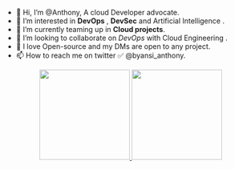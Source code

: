 - 👋 Hi, I’m @Anthony, A cloud Developer advocate.
- 👀 I’m interested in **DevOps** , **DevSec** and Artificial Intelligence .
- 🌱 I’m  currently teaming up in  **Cloud projects**.
- 💞️ I’m looking to collaborate on *DevOps* with Cloud Engineering . 
- 💞️ I love Open-source and my DMs are open to any project. 
- 📫 How to reach me on twitter ✅ @byansi_anthony. 

<p align="center">
<a href="https://github.com/Adda101">
  <img height="180em" src="https://github-readme-stats-eight-theta.vercel.app/api?username=Addax101&show_icons=true&theme=algolia&include_all_commits=true&count_private=true"/>
  <img height="180em" src="https://github-readme-stats-eight-theta.vercel.app/api/top-langs/?username=Addax101&layout=compact&langs_count=8&theme=algolia"/>
</a>
</p>

<!---
Addax101/Addax101 is a ✨ special ✨ repository because its `README.md` (this file) appears on your GitHub profile.
You can click the Preview link to take a look at your changes.
--->
